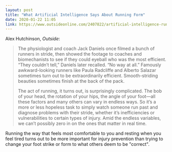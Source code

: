 ```yaml
---
layout: post
title: "What Artificial Intelligence Says About Running Form"
date: 2020-01-22 11:05
link: https://www.outsideonline.com/2407822/artificial-intelligence-running-form-study
---
```


Alex Hutchinson, *Outside*:

> The physiologist and coach Jack Daniels once filmed a bunch of runners in stride, then showed the footage to coaches and biomechanists to see if they could eyeball who was the most efficient. “They couldn’t tell,” Daniels later recalled. “No way at all.” Famously awkward-looking runners like Paula Radcliffe and Alberto Salazar sometimes turn out to be extraordinarily efficient. Smooth-striding beauties sometimes finish at the back of the pack.
>
> The act of running, it turns out, is surprisingly complicated. The bob of your head, the rotation of your hips, the angle of your foot—all these factors and many others can vary in endless ways. So it’s a more or less hopeless task to simply watch someone run past and diagnose problems with their stride, whether it’s inefficiencies or vulnerabilities to certain types of injury. Amid the endless variables, we can’t possibly zero in on the ones that matter in real time.

Running the way that feels most comfortable to you and resting when you feel tired turns out to be more important for injury prevention than trying to change your foot strike or form to what others deem to be "correct".
